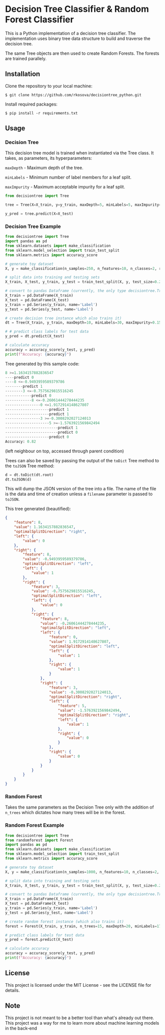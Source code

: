 # Decision Tree Classifier & Random Forest Classifier

This is a Python implementation of a decision tree classifier. The implementation uses binary tree data structure to build and traverse the decision tree.

The same Tree objects are then used to create Random Forests. The forests are trained parallely.

## Installation

Clone the repository to your local machine:

`$ git clone https://github.com/rkosova/decisiontree_python.git`

Install required packages:

`$ pip install -r requirements.txt`

## Usage

### Decision Tree

This decision tree model is trained when instantiated via the Tree class. It takes, as parameters, its hyperparameters:

`maxDepth` - Maximum depth of the tree.

`minLabels` - Minimum number of label members for a leaf split.

`maxImpurity` - Maximum acceptable impurity for a leaf split.  
  
```Python
from decisiontree import Tree

tree = Tree(X=X_train, y=y_train, maxDepth=5, minLabels=5, maxImpurity=0.1)

y_pred = tree.predict(X=X_test)
```

### Decision Tree Example

```Python
from decisiontree import Tree
import pandas as pd
from sklearn.datasets import make_classification
from sklearn.model_selection import train_test_split
from sklearn.metrics import accuracy_score

# generate toy dataset
X, y = make_classification(n_samples=250, n_features=10, n_classes=2, random_state=42)

# split data into training and testing sets
X_train, X_test, y_train, y_test = train_test_split(X, y, test_size=0.2, random_state=42)

# convert to pandas Dataframe (currently, the only type decisiontree.Tree accepts)
X_train = pd.DataFrame(X_train)
X_test = pd.DataFrame(X_test)
y_train = pd.Series(y_train, name='Label')
y_test = pd.Series(y_test, name='Label')

# create decision tree instance which also trains it)
dt = Tree(X_train, y_train, maxDepth=10, minLabels=30, maxImpurity=0.15 )

# # predict class labels for test data
y_pred = dt.predict(X_test)

# calculate accuracy
accuracy = accuracy_score(y_test, y_pred)
print(f"Accuracy: {accuracy}")
```

Tree generated by this sample code:

```Python
8 >=1.1634157882836547
----predict 0
----8 <=-0.9493959589379786
--------predict 1
--------3 <=-0.7575629815516245
------------predict 0
------------8 <=-0.26061444278444235
----------------0 <=1.9172914148627807
--------------------predict 1
--------------------predict 1
----------------3 >=-0.3008292027124013
--------------------5 >=-1.5763921569842494
------------------------predict 1
------------------------predict 0
--------------------predict 0
Accuracy: 0.82
```

(left neighbour on top, accessed through parent condition)

Trees can also be saved by passing the output of the `toDict` Tree method to the `toJSON` Tree method:

```Python
d = dt.toDict(dt.root)
dt.toJSON(d)
```

This will dump the JSON version of the tree into a file. The name of the file is the data and time of creation unless a `filename` parameter is passed to `toJSON`.

This tree generated (beautified):

```JSON
{
	"feature": 8,
	"value": 1.1634157882836547,
	"optimalSplitDirection": "right",
	"left": {
		"value": 0
	},
	"right": {
		"feature": 8,
		"value": -0.9493959589379786,
		"optimalSplitDirection": "left",
		"left": {
			"value": 1
		},
		"right": {
			"feature": 3,
			"value": -0.7575629815516245,
			"optimalSplitDirection": "left",
			"left": {
				"value": 0
			},
			"right": {
				"feature": 8,
				"value": -0.26061444278444235,
				"optimalSplitDirection": "left",
				"left": {
					"feature": 0,
					"value": 1.9172914148627807,
					"optimalSplitDirection": "left",
					"left": {
						"value": 1
					},
					"right": {
						"value": 1
					}
				},
				"right": {
					"feature": 3,
					"value": -0.3008292027124013,
					"optimalSplitDirection": "right",
					"left": {
						"feature": 5,
						"value": -1.5763921569842494,
						"optimalSplitDirection": "right",
						"left": {
							"value": 1
						},
						"right": {
							"value": 0
						}
					},
					"right": {
						"value": 0
					}
				}
			}
		}
	}
} 
```


### Random Forest

Takes the same parameters as the Decision Tree only with the addition of `n_trees` which dictates how many trees will be in the forest.

### Random Forest Example

```Python
from decisiontree import Tree
from randomforest import Forest
import pandas as pd
from sklearn.datasets import make_classification
from sklearn.model_selection import train_test_split
from sklearn.metrics import accuracy_score

# generate toy dataset
X, y = make_classification(n_samples=1000, n_features=10, n_classes=2, random_state=42)

# split data into training and testing sets
X_train, X_test, y_train, y_test = train_test_split(X, y, test_size=0.2, random_state=42)

# convert to pandas Dataframe (currently, the only type decisiontree.Tree accepts)
X_train = pd.DataFrame(X_train)
X_test = pd.DataFrame(X_test)
y_train = pd.Series(y_train, name='Label')
y_test = pd.Series(y_test, name='Label')

# create random forest instance (which also trains it)
forest = Forest(X_train, y_train, n_trees=15, maxDepth=20, minLabels=17, maxImpurity=0.15)

# predict class labels for test data
y_pred = forest.predict(X_test)

# calculate accuracy
accuracy = accuracy_score(y_test, y_pred)
print(f"Accuracy: {accuracy}")
```

## License

This project is licensed under the MIT License - see the LICENSE file for details.

## Note

This project is not meant to be a better tool than what's already out there. This project was a way for me to learn more about machine learning models in the back-end

